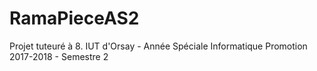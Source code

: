 # RamaPieceAS2
Projet tuteuré à 8. IUT d'Orsay - Année Spéciale Informatique Promotion 2017-2018 - Semestre 2
